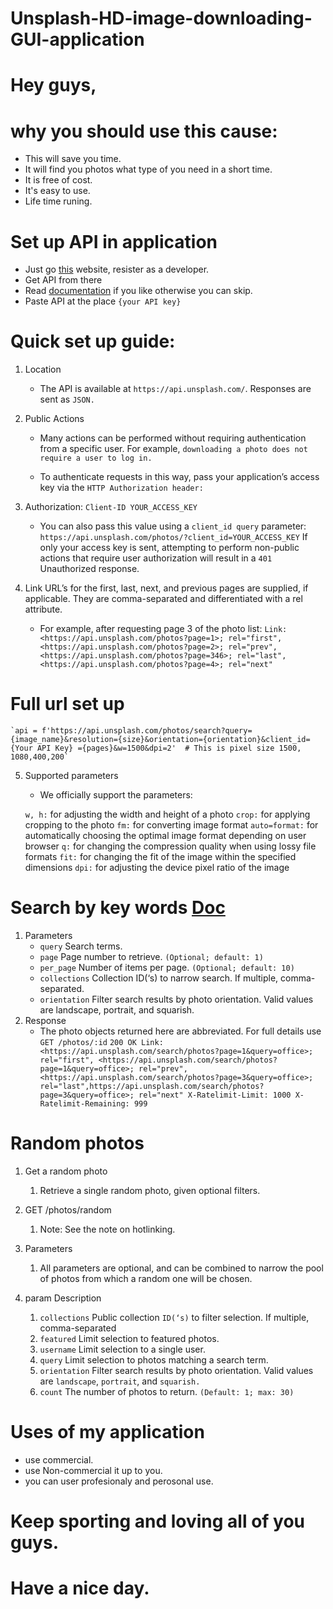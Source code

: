# Unsplash-HD-image-downloading-GUI-application
# Hey guys,
# why you should use this cause:
  * This will save you time.
  * It will find you photos what type of you need in a short time.
  * It is free of cost.
  * It's easy to use.
  * Life time runing.
# Set up API in application
  * Just go [this](https://unsplash.com/developers) website, resister as a developer.
  * Get API from there
  * Read [documentation](https://unsplash.com/documentation) if you like otherwise you can skip.
  * Paste API at the place `{your API key}`
# Quick set up guide:
  1. Location
      * The API is available at `https://api.unsplash.com/`. Responses are sent as `JSON.`
  2. Public Actions
      * Many actions can be performed without requiring authentication from a specific user. For example, `downloading a photo does not require a user to log in.`

      * To authenticate requests in this way, pass your application’s access key via the `HTTP Authorization header:`

  3. Authorization: `Client-ID YOUR_ACCESS_KEY`
      * You can also pass this value using a `client_id query` parameter:
         `https://api.unsplash.com/photos/?client_id=YOUR_ACCESS_KEY`
      If only your access key is sent, attempting to perform non-public actions that require user authorization will result in a `401` Unauthorized response.
   4. Link
      URL’s for the first, last, next, and previous pages are supplied, if applicable. They are comma-separated and differentiated with a rel attribute.

      * For example, after requesting page 3 of the photo list:
      `Link: <https://api.unsplash.com/photos?page=1>; rel="first",
      <https://api.unsplash.com/photos?page=2>; rel="prev",
      <https://api.unsplash.com/photos?page=346>; rel="last",
      <https://api.unsplash.com/photos?page=4>; rel="next"`
 # Full url set up
    `api = f'https://api.unsplash.com/photos/search?query={image_name}&resolution={size}&orientation={orientation}&client_id={Your API Key} ={pages}&w=1500&dpi=2'  # This is pixel size 1500, 1080,400,200`

   5. Supported parameters
      * We officially support the parameters:

       `w, h:` for adjusting the width and height of a photo
       `crop:` for applying cropping to the photo
       `fm:` for converting image format
       `auto=format:` for automatically choosing the optimal image format depending on user browser
       `q:` for changing the compression quality when using lossy file formats
       `fit:` for changing the fit of the image within the specified dimensions
       `dpi:` for adjusting the device pixel ratio of the image
  
# Search by key words [Doc](https://unsplash.com/documentation#search-photos)
  1. Parameters
       * `query`	Search terms.
       * `page`	Page number to retrieve. `(Optional; default: 1)`
       * `per_page`	Number of items per page. `(Optional; default: 10)`
       * `collections`	Collection ID(‘s) to narrow search. If multiple, comma-separated.
       * `orientation`	Filter search results by photo orientation. Valid values are landscape, portrait, and squarish.
  2. Response
       * The photo objects returned here are abbreviated. For full details use `GET /photos/:id`
       `200 OK
        Link: <https://api.unsplash.com/search/photos?page=1&query=office>; rel="first", <https://api.unsplash.com/search/photos?          page=1&query=office>; rel="prev", <https://api.unsplash.com/search/photos?page=3&query=office>; rel="last",https://api.unsplash.com/search/photos?page=3&query=office>; rel="next" X-Ratelimit-Limit: 1000
X-Ratelimit-Remaining: 999`

# Random photos
  1. Get a random photo
      1. Retrieve a single random photo, given optional filters.

  2. GET /photos/random
      1. Note: See the note on hotlinking.

  3. Parameters
      1. All parameters are optional, and can be combined to narrow the pool of photos from which a random one will be chosen.

  4. param	Description
      1. `collections`	Public collection `ID(‘s)` to filter selection. If multiple, comma-separated
      2. `featured`	Limit selection to featured photos.
      3. `username`	Limit selection to a single user.
      4. `query`	Limit selection to photos matching a search term.
      5. `orientation`	Filter search results by photo orientation. Valid values are `landscape`, `portrait`, and `squarish.`
      6. `count`	The number of photos to return. `(Default: 1; max: 30)`
# Uses of my application
  * use commercial.
  * use Non-commercial it up to you.
  * you can user profesionaly and perosonal use.
# Keep sporting and loving all of you guys.
# Have a nice day.
